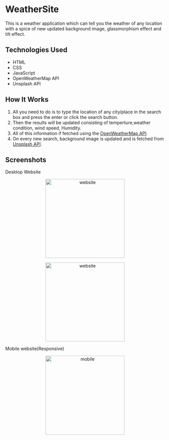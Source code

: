 # WeatherSite
This is a weather application which can tell you the weather of any location with a spice of new  updated background image, glassmorphism effect and tilt effect.

## Technologies Used

* HTML
* CSS
* JavaScript
* OpenWeatherMap API
* Unsplash API

## How It Works

1. All you need to do is to type the location of any city/place in the search box and press the enter or click the search button. 
2. Then the results will be updated consisting of temperture,weather condition, wind speed, Humidity.
3. All of this information if fetched using the [OpenWeatherMap API](https://openweathermap.org/api). 
4. On every new search, background image is updated and is fetched from [Unsplash API](https://unsplash.com/developers).

## Screenshots

Desktop Website
<p align="center">
  <img src="./weather1.jpg" alt="website" width="250">
</p>

<p align="center">
  <img src="./Weather2.jpg" alt="website" width="250">
</p>

Mobile website(Responsive)
<p align="center">
  <img src="./Weather3.jpg" alt="mobile" width="250">
</p>

<br>


